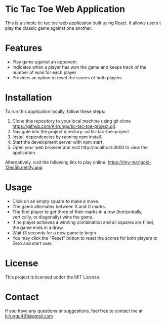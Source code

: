 # Tic Tac Toe Web Application
This is a simple tic tac toe web application built using React. It allows users t play the classic game against one another.

# Features
- Play game against an opponent
- Indicates when a player has won the game and keeps track of the number of wins for each player
- Provides an option to reset the scores of both players

# Installation
To run this application locally, follow these steps:

1. Clone this repository to your local machine using git clone https://github.com/K-Irungu/tic-tac-toe-project.git.
2. Navigate into the project directory: cd tic-tac-toe-project.
3. Install dependencies by running npm install.
4. Start the development server with npm start.
5. Open your web browser and visit http://localhost:3000 to view the application.

Alternatively, visit the following link to play online: https://tiny-marigold-12ec5b.netlify.app

# Usage
- Click on an empty square to make a move.
- The game alternates between X and O marks.
- The first player to get three of their marks in a row (horizontally, vertically, or diagonally) wins the game.
- If no player achieves a winning combination and all squares are filled, the game ends in a draw.
- Wait t3 seconds for a new game to begin
- You may click the "Reset" button to reset the scores for both players to Zero and start over.


# License
This project is licensed under the MIT License.

# Contact
If you have any questions or suggestions, feel free to contact me at kirungu481@gmail.com
